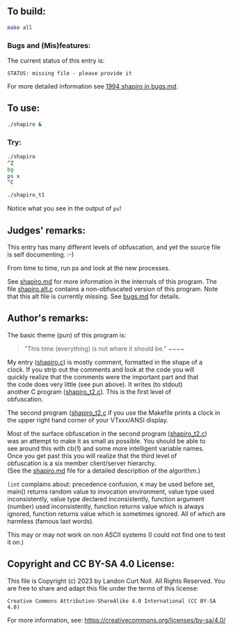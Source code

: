 ## To build:

```sh
make all
```


### Bugs and (Mis)features:

The current status of this entry is:

```
STATUS: missing file - please provide it
```

For more detailed information see [1994 shapiro in bugs.md](/bugs.md#1994-shapiro).


## To use:

```sh
./shapiro &
```


### Try:

```sh
./shapiro
^Z
bg
ps x
^C

./shapiro_t1
```

Notice what you see in the output of `ps`!


## Judges' remarks:

This entry has many different levels of obfuscation, and yet the
source file is self documenting.  :-)

From time to time, run ps and look at the new processes.

See [shapiro.md](shapiro.md) for more information in the internals of this program.
The file [shapiro.alt.c](shapiro.alt.c) contains a non-obfuscated version of
this program. Note that this alt file is currently missing. See
[bugs.md](/bugs.md) for details.


## Author's remarks:

The basic theme (pun) of this program is:


> "This time (everything) is not where it should be."
>       ~~~~


My entry ([shapiro.c](shapiro.c)) is mostly comment, formatted in the shape of a\
clock. If you strip out the comments and look at the code you will\
quickly realize that the comments were the important part and that\
the code does very little (see pun above). It writes (to stdout)\
another C program ([shapiro_t2.c](shapiro_t2.c)). This is the first level of\
obfuscation.

The second program ([shapiro_t2.c](shapiro_t2.c) if you use the Makefile
prints a clock in the upper right hand corner of your VTxxx/ANSI display.

Most of the surface obfuscation in the second program
([shapiro_t2.c](shapiro_t2.c))\
was an attempt to make it as small as possible. You should be able to\
see around this with cb(1) and some more intelligent variable names.\
Once you get past this you will realize that the third level of\
obfuscation is a six member client/server hierarchy.\
(See the [shapiro.md](shapiro.md) file for a detailed description of the
algorithm.)

`lint` complains about: precedence confusion, `K` may be used before set,
main() returns random value to invocation environment, value type used\
inconsistently, value type declared inconsistently, function argument\
(number) used inconsistently, function returns value which is always\
ignored, function returns value which is sometimes ignored.
All of which are harmless (famous last words).

This may or may not work on non ASCII systems (I could not find one to
test it on.)


## Copyright and CC BY-SA 4.0 License:

This file is Copyright (c) 2023 by Landon Curt Noll.  All Rights Reserved.
You are free to share and adapt this file under the terms of this license:

    Creative Commons Attribution-ShareAlike 4.0 International (CC BY-SA 4.0)

For more information, see: https://creativecommons.org/licenses/by-sa/4.0/

